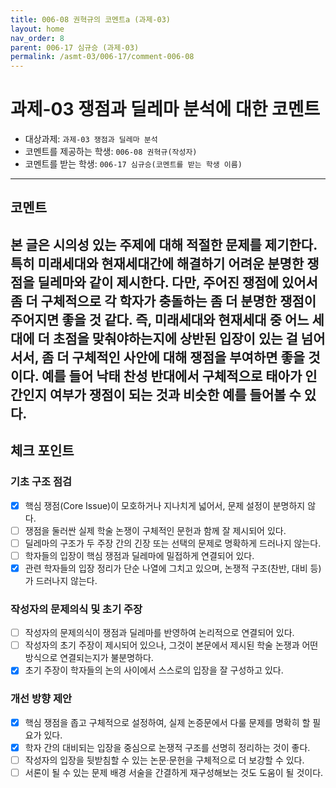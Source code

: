 ```yaml
---
title: 006-08 권혁규의 코멘트a (과제-03) 
layout: home
nav_order: 8
parent: 006-17 심규승 (과제-03)
permalink: /asmt-03/006-17/comment-006-08
---
```


# 과제-03 쟁점과 딜레마 분석에 대한 코멘트

- 대상과제: `과제-03 쟁점과 딜레마 분석`
- 코멘트를 제공하는 학생: `006-08 권혁규(작성자)` 
- 코멘트를 받는 학생: `006-17 심규승(코멘트를 받는 학생 이름)` 

---

## 코멘트

본 글은 시의성 있는 주제에 대해 적절한 문제를 제기한다. 특히 미래세대와 현재세대간에 해결하기 어려운 분명한 쟁점을 딜레마와 같이 제시한다. 다만, 주어진 쟁점에 있어서 좀 더 구체적으로 각 학자가 충돌하는 좀 더 분명한 쟁점이 주어지면 좋을 것 같다. 즉, 미래세대와 현재세대 중 어느 세대에 더 초점을 맞춰야하는지에 상반된 입장이 있는 걸 넘어서서, 좀 더 구체적인 사안에 대해 쟁점을 부여하면 좋을 것이다. 예를 들어 낙태 찬성 반대에서 구체적으로 태아가 인간인지 여부가 쟁점이 되는 것과 비슷한 예를 들어볼 수 있다.
---

## 체크 포인트

### **기초 구조 점검**
- [x] 핵심 쟁점(Core Issue)이 모호하거나 지나치게 넓어서, 문제 설정이 분명하지 않다.
- [ ] 쟁점을 둘러싼 실제 학술 논쟁이 구체적인 문헌과 함께 잘 제시되어 있다.
- [ ] 딜레마의 구조가 두 주장 간의 긴장 또는 선택의 문제로 명확하게 드러나지 않는다.
- [ ] 학자들의 입장이 핵심 쟁점과 딜레마에 밀접하게 연결되어 있다.
- [x] 관련 학자들의 입장 정리가 단순 나열에 그치고 있으며, 논쟁적 구조(찬반, 대비 등)가 드러나지 않는다.

### **작성자의 문제의식 및 초기 주장**
- [ ] 작성자의 문제의식이 쟁점과 딜레마를 반영하여 논리적으로 연결되어 있다.
- [ ] 작성자의 초기 주장이 제시되어 있으나, 그것이 본문에서 제시된 학술 논쟁과 어떤 방식으로 연결되는지가 불분명하다.
- [x] 초기 주장이 학자들의 논의 사이에서 스스로의 입장을 잘 구성하고 있다.

### **개선 방향 제안**
- [x] 핵심 쟁점을 좁고 구체적으로 설정하여, 실제 논증문에서 다룰 문제를 명확히 할 필요가 있다.
- [x] 학자 간의 대비되는 입장을 중심으로 논쟁적 구조를 선명히 정리하는 것이 좋다.
- [ ] 작성자의 입장을 뒷받침할 수 있는 논문·문헌을 구체적으로 더 보강할 수 있다.
- [ ] 서론이 될 수 있는 문제 배경 서술을 간결하게 재구성해보는 것도 도움이 될 것이다.
